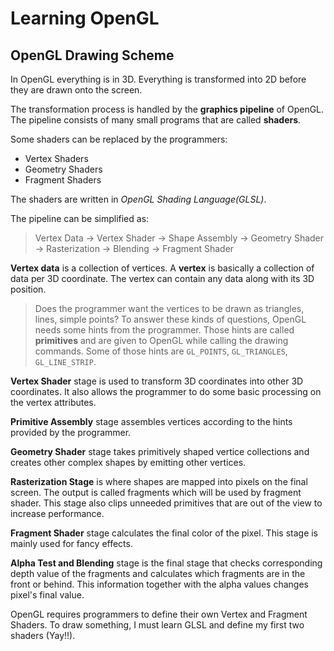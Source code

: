 # Learning OpenGL

## OpenGL Drawing Scheme

In OpenGL everything is in 3D. Everything is transformed into 2D before they are drawn onto the screen.

The transformation process is handled by the __graphics pipeline__ of OpenGL. The pipeline consists of many small programs that are called __shaders__.

Some shaders can be replaced by the programmers:

- Vertex Shaders
- Geometry Shaders
- Fragment Shaders

The shaders are written in _OpenGL Shading Language(GLSL)_.

The pipeline can be simplified as:

> Vertex Data -> Vertex Shader -> Shape Assembly -> Geometry Shader -> Rasterization -> Blending -> Fragment Shader

__Vertex data__ is a collection of vertices. A __vertex__ is basically a collection of data per 3D coordinate. The vertex can contain any data along with its 3D position.

> Does the programmer want the vertices to be drawn as triangles, lines, simple points? To answer these kinds of questions, OpenGL needs some hints from the programmer. Those hints are called __primitives__ and are given to OpenGL while calling the drawing commands. Some of those hints are `GL_POINTS`, `GL_TRIANGLES`, `GL_LINE_STRIP`.

__Vertex Shader__ stage is used to transform 3D coordinates into other 3D coordinates. It also allows the programmer to do some basic processing on the vertex attributes.

__Primitive Assembly__ stage assembles vertices according to the hints provided by the programmer.

__Geometry Shader__ stage takes primitively shaped vertice collections and creates other complex shapes by emitting other vertices.

__Rasterization Stage__ is where shapes are mapped into pixels on the final screen. The output is called fragments which will be used by fragment shader. This stage also clips unneeded primitives that are out of the view to increase performance.

__Fragment Shader__ stage calculates the final color of the pixel. This stage is mainly used for fancy effects.

__Alpha Test and Blending__ stage is the final stage that checks corresponding depth value of the fragments and calculates which fragments are in the front or behind. This information together with the alpha values changes pixel's final value.

OpenGL requires programmers to define their own Vertex and Fragment Shaders. To draw something, I must learn GLSL and define my first two shaders (Yay!!).